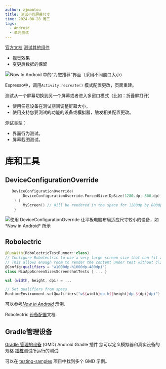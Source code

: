 ```yaml
---
author: zjmantou
title: 测试不同屏幕尺寸
time: 2024-08-28 周三
tags:
  - Android
  - 单元测试
---
```

[官方文档](https://developer.android.com/training/testing/different-screens/tools?hl=zh-cn)
[测试其他组件](https://developer.android.com/training/testing/other-components/content-providers?hl=zh-cn)

- 视觉效果
- 变更后数据的保留

![Now In Android 中的“为您推荐”界面（采用不同窗口大小）](https://developer.android.com/static/images/training/testing/different-screens/nia_sizes.png?hl=zh-cn)

Espresso中，调用`Activity.recreate()` 模式配置更改，页面重建。 

测试从一个屏幕切换到另一个屏幕或者进入多窗口模式（比如：折叠屏打开）
- 使用任意设备在测试期间调整屏幕大小。
- 使用支持您要测试的功能的设备或模拟器，触发相关配置更改。 

测试类型：
- 界面行为测试。
- 屏幕截图测试。

# 库和工具 

## DeviceConfigurationOverride 

```kotlin
   DeviceConfigurationOverride(
        DeviceConfigurationOverride.ForcedSize(DpSize(1280.dp, 800.dp))
    ) {
        MyScreen() // Will be rendered in the space for 1280dp by 800dp without clipping.
    }
```

![使用 DeviceConfigurationOverride 让平板电脑布局适应尺寸较小的设备，如 \*Now in Android* 所示](https://developer.android.com/static/images/training/testing/different-screens/nia_DeviceConfigurationOverride.png?hl=zh-cn)

## Robolectric 

```kotlin
@RunWith(RobolectricTestRunner::class)
// Configure Robolectric to use a very large screen size that can fit all of the test sizes.
// This allows enough room to render the content under test without clipping or scaling.
@Config(qualifiers = "w1000dp-h1000dp-480dpi")
class NiaAppScreenSizesScreenshotTests { ... }
```

```kotlin
val (width, height, dpi) = ...

// Set qualifiers from specs.
RuntimeEnvironment.setQualifiers("w${width}dp-h${height}dp-${dpi}dpi")
```

可以参考[_Now in Android_](https://github.com/android/nowinandroid/blob/main/core/testing/src/main/kotlin/com/google/samples/apps/nowinandroid/core/testing/util/ScreenshotHelper.kt#L61) 示例. 

Robolectric [设备配置](https://robolectric.org/device-configuration/)文档. 

## Gradle管理设备

[Gradle 管理的设备](https://developer.android.com/studio/test/gradle-managed-devices?hl=zh-cn) (GMD) Android Gradle 插件 您可以定义模拟器和真实设备的规格 [插桩](https://developer.android.com/training/testing/instrumented-tests?hl=zh-cn)测试所运行的测试. 

可以在 [testing-samples](https://github.com/android/testing-samples/blob/main/ui/espresso/BasicSample/app/build.gradle) 项目中找到多个 GMD 示例。